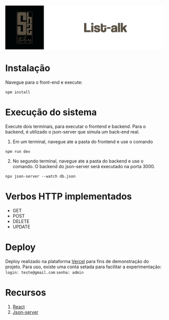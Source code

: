 ![readme](src/assets/badge.png)

# Instalação
Navegue para o front-end e execute: 
```
npm install 
```
# Execução do sistema
Execute dois terminais, para executar o frontend e backend. Para o backend, é utilizado o json-server que simula um back-end real.

1. Em um terminal, navegue ate a pasta do frontend e use o comando

```
npm run dev
```

2. No segundo terminal, navegue ate a pasta do backend e use o comando. O backend do json-server será executado na porta 3000.

```
npx json-server --watch db.json
```

# Verbos HTTP implementados
- GET
- POST
- DELETE
- UPDATE

# Deploy

Deploy realizado na plataforma [Vercel](https://vercel.com/) para fins de demonstração do projeto. Para uso, existe uma conta setada para facilitar a experimentação: 
```login: teste@gmail.com```
```senha: admin```

# Recursos
1. [React](https://react.dev)
2. [Json-server](https://github.com/typicode/json-server)
